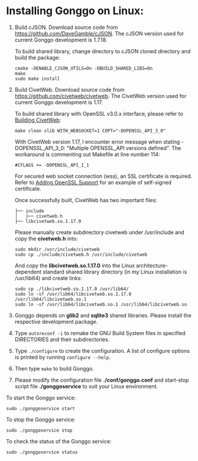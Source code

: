 # Installing Gonggo on Linux:

1. Build cJSON. Download source code from https://github.com/DaveGamble/cJSON. The cJSON version used for current Gonggo development is 1.7.18.
   
   To build shared library, change directory to cJSON cloned directory and build the package:

   ```console
   cmake -DENABLE_CJSON_UTILS=On -DBUILD_SHARED_LIBS=On
   make
   sudo make install
   ```

2. Build CivetWeb. Download source code from https://github.com/civetweb/civetweb. The CivetWeb version used for current Gonggo development is 1.17.

   To build shared library with OpenSSL v3.0.x interface, please refer to [Building CivetWeb](https://github.com/civetweb/civetweb/blob/master/docs/Building.md):
   
   ```console
   make clean slib WITH_WEBSOCKET=1 COPT="-DOPENSSL_API_3_0"
   ```

   With CivetWeb version 1.17, I encounter error message when stating -DOPENSSL_API_3_0:  "Multiple OPENSSL_API versions defined". The workaround is commenting out Makefile at line number 114:

   ```console
   #CFLAGS += -DOPENSSL_API_1_1
   ```
   
   For secured web socket connection (wss), an SSL certificate is required. Refer to [Adding OpenSSL Support](https://github.com/civetweb/civetweb/blob/master/docs/OpenSSL.md) for an example of self-signed certificate.
	
	Once successfully built, CivetWeb has two important files:

    ```
	├── include
	│   ├── civetweb.h
	├── libcivetweb.so.1.17.0
	
	```
	
	Please manually create subdirectory civetweb under /usr/include and copy the **civetweb.h** into:
	
	```console
	sudo mkdir /usr/include/civetweb
	sudo cp ./include/civetweb.h /usr/include/civetweb
	```
	
	And copy the **libcivetweb.so.1.17.0** into the Linux architecture-dependent standard shared library directory (in my Linux installation is /usr/lib64) and create links:
	
	```console
	sudo cp ./libcivetweb.so.1.17.0 /usr/lib64/
    sudo ln -sf /usr/lib64/libcivetweb.so.1.17.0 /usr/lib64/libcivetweb.so.1
    sudo ln -sf /usr/lib64/libcivetweb.so.1 /usr/lib64/libcivetweb.so
	```

2. Gonggo depends on **glib2** and **sqlite3** shared libraries. Please install the respective development package.
	
3. Type `autoreconf -i` to remake the GNU Build System files in specified DIRECTORIES and their subdirectories.

4. Type `./configure` to create the configuration. A list of configure options is printed by running `configure --help`.

5. Then type `make` to build Gonggo.

6. Please modify the configuration file **./conf/gonggo.conf** and start-stop script file **./gonggoservice** to suit your Linux environment.

To start the Gonggo service:

   ```console
   sudo ./gonggoservice start
   ```
   
To stop the Gonggo service:

   ```console
   sudo ./gonggoservice stop
   ```

To check the status of the Gonggo service:

   ```console
   sudo ./gonggoservice status
   ```
